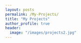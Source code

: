 ```yaml
---
layout: posts
permalink: /My-Projects/
title: "My Projects"
author_profile: true
header:
  image: "/images/projects2.jpg"
---
```




